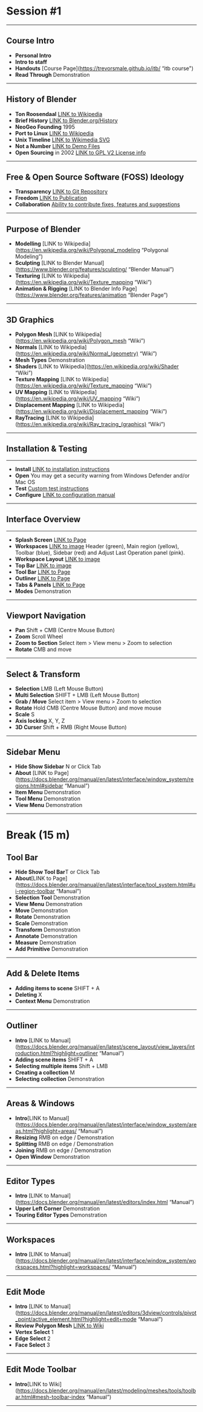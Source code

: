 # Session #1

---

## Course Intro

* **Personal Intro**  
* **Intro to staff**  
* **Handouts** [Course Page](https://trevorsmale.github.io/itb/ “itb course")
* **Read Through** Demonstration

---

## History of Blender

* **Ton Roosendaal** [LINK to Wikipedia](https://en.wikipedia.org/wiki/Ton_Roosendaal "Wikipedia")
* **Brief History** [LINK to Blender.org/History](https://www.blender.org/about/history/ "History")
* **NeoGeo Founding** 1995
* **Port to Linux** [LINK to Wikipedia](https://en.wikipedia.org/wiki/Linux "Linux")
* **Unix Timeline** [LINK to Wikimedia SVG](https://en.wikipedia.org/wiki/Linux#/media/File:Unix_timeline.en.svg "Unix Timeline")
* **Not a Number**  [LINK to Demo Files](https://www.blender.org/download/demo-files/ "Demo Files")
* **Open Sourcing** in 2002 [LINK to GPL V2 License info](https://en.wikipedia.org/wiki/GNU_General_Public_License "Wikipedia")

---

## Free & Open Source Software (FOSS) Ideology

* **Transparency** [LINK to Git Repository](https://projects.blender.org/blender/blender "Blender Repo")
* **Freedom** [LINK to Publication](https://www.researchgate.net/figure/Blender-interface-with-VI-Suite-elements_fig6_319700974 "Envrionemental Analysis Modification")
* **Collaboration** [Ability to contribute fixes, features and suggestions](https://www.blender.org/user-stories/nasas-experience-curiosity/ "NASA Curiosity Rover")

---

## Purpose of Blender

* **Modelling** [LINK to Wikipedia](https://en.wikipedia.org/wiki/Polygonal_modeling “Polygonal Modeling”)
* **Sculpting** [LINK to Blender Manual](https://www.blender.org/features/sculpting/ “Blender Manual”)
* **Texturing** [LINK to Wikipedia](https://en.wikipedia.org/wiki/Texture_mapping “Wiki”)
* **Animation & Rigging** [LINK to Blender Info Page](https://www.blender.org/features/animation “Blender Page”)

---

## 3D Graphics

* **Polygon Mesh** [LINK to Wikipedia](https://en.wikipedia.org/wiki/Polygon_mesh “Wiki”)
* **Normals** [LINK to Wikipedia](https://en.wikipedia.org/wiki/Normal_(geometry) “Wiki”)
* **Mesh Types** Demonstration
* **Shaders** [LINK to Wikipedia](https://en.wikipedia.org/wiki/Shader “Wiki”)
* **Texture Mapping** [LINK to Wikipedia](https://en.wikipedia.org/wiki/Texture_mapping “Wiki”)
* **UV Mapping** [LINK to Wikipedia](https://en.wikipedia.org/wiki/UV_mapping “Wiki”)
* **Displacement Mapping** [LINK to Wikipedia](https://en.wikipedia.org/wiki/Displacement_mapping “Wiki”)
* **RayTracing** [LINK to Wikipedia](https://en.wikipedia.org/wiki/Ray_tracing_(graphics) “Wiki”)

---

## Installation & Testing

---

* **Install** [LINK to installation instructions](https://docs.blender.org/manual/en/latest/getting_started/installing/index.html "Blender Manual")
* **Open** You may get a security warning from Windows Defender and/or Mac OS
* **Test** [Custom test instructions](Install_and_Test.MD "Markdown Document")
* **Configure** [LINK to configuration manual](https://docs.blender.org/manual/en/latest/getting_started/configuration/index.html "Blender Manual")

---

## Interface Overview

---

* **Splash Screen** [LINK to Page](https://docs.blender.org/manual/en/latest/interface/window_system/splash.html "Blender Manual")
* **Workspaces** [LINK to image](https://docs.blender.org/manual/en/3.4/_images/interface_window-system_workspaces_layout.png "Blender Manual") Header (green), Main region (yellow), Toolbar (blue), Sidebar (red) and Adjust Last Operation panel (pink).
* **Workspace Layout** [LINK to image](https://docs.blender.org/manual/en/3.4/interface/window_system/workspaces.html "Blender Manual")
* **Top Bar** [LINK to image](https://docs.blender.org/manual/en/3.4/_images/interface_window-system_introduction_default-screen.png "Blender Manual")
* **Tool Bar** [LINK to Page](https://docs.blender.org/manual/en/3.4/interface/window_system/topbar.html "Blender Manual")
* **Outliner** [LINK to Page](https://docs.blender.org/manual/en/3.4/editors/outliner/introduction.html "Blender Manual")
* **Tabs & Panels** [LINK to Page](https://docs.blender.org/manual/en/3.4/interface/window_system/tabs_panels.html "Blender Manual")
* **Modes** Demonstration

---

## Viewport Navigation

* **Pan** Shift + CMB (Centre Mouse Button)
* **Zoom** Scroll Wheel
* **Zoom to Section** Select item > View menu > Zoom to selection
* **Rotate** CMB and move

---

## Select & Transform

* **Selection** LMB (Left Mouse Button)
* **Multi Selection** SHIFT + LMB (Left Mouse Button)
* **Grab / Move** Select item > View menu > Zoom to selection
* **Rotate** Hold CMB (Centre Mouse Button) and move mouse
* **Scale** S
* **Axis locking** X, Y, Z
* **3D Curser** Shift + RMB (Right Mouse Button)

---

## Sidebar Menu

* **Hide Show Sidebar** N or Click Tab
* **About** [LINK to Page](https://docs.blender.org/manual/en/latest/interface/window_system/regions.html#sidebar “Manual”)
* **Item Menu** Demonstration
* **Tool Menu** Demonstration
* **View Menu** Demonstration

---

# Break (15 m)

## Tool Bar

* **Hide Show Tool Bar**T or Click Tab
* **About**[LINK to Page](https://docs.blender.org/manual/en/latest/interface/tool_system.html#ui-region-toolbar “Manual”)
* **Selection Tool** Demonstration
* **View Menu** Demonstration
* **Move** Demonstration
* **Rotate** Demonstration
* **Scale** Demonstration
* **Transform** Demonstration
* **Annotate** Demonstration
* **Measure** Demonstration
* **Add Primitive** Demonstration

---

## Add & Delete Items

* **Adding items to scene** SHIFT + A
* **Deleting** X
* **Context Menu** Demonstration

---

## Outliner

* **Intro** [LINK to Manual](https://docs.blender.org/manual/en/latest/scene_layout/view_layers/introduction.html?highlight=outliner “Manual”)
* **Adding scene items** SHIFT + A
* **Selecting multiple items** Shift + LMB
* **Creating a collection** M
* **Selecting collection** Demonstration

---

## Areas & Windows

* **Intro**[LINK to Manual](https://docs.blender.org/manual/en/latest/interface/window_system/areas.html?highlight=areas/ “Manual”)
* **Resizing** RMB on edge / Demonstration
* **Splitting** RMB on edge / Demonstration
* **Joining** RMB on edge / Demonstration
* **Open Window** Demonstration

---

## Editor Types

* **Intro** [LINK to Manual](https://docs.blender.org/manual/en/latest/editors/index.html “Manual”)
* **Upper Left Corner** Demonstration
* **Touring Editor Types** Demonstration

---

## Workspaces

* **Intro** [LINK to Manual](https://docs.blender.org/manual/en/latest/interface/window_system/workspaces.html?highlight=workspaces/ “Manual”)

---

## Edit Mode

* **Intro** [LINK to Manual](https://docs.blender.org/manual/en/latest/editors/3dview/controls/pivot_point/active_element.html?highlight=edit+mode “Manual”)
* **Review Polygon Mesh** [LINK to Wiki](https//en.wikipedia.org/wiki/Polygon_mesh "Wiki")
* **Vertex Select** 1
* **Edge Select** 2
* **Face Select** 3

---

## Edit Mode Toolbar

* **Intro**[LINK to Wiki](https://docs.blender.org/manual/en/latest/modeling/meshes/tools/toolbar.html#mesh-toolbar-index “Manual”)

---
